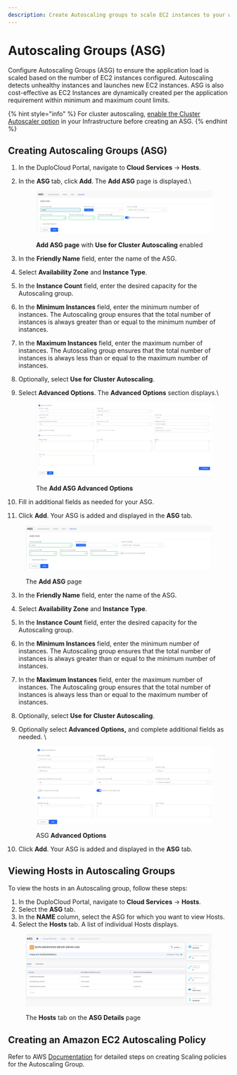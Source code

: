 ```yaml
---
description: Create Autoscaling groups to scale EC2 instances to your workload
---
```


# Autoscaling Groups (ASG)

Configure Autoscaling Groups (ASG) to ensure the application load is scaled based on the number of EC2 instances configured. Autoscaling detects unhealthy instances and launches new EC2 instances. ASG is also cost-effective as EC2 Instances are dynamically created per the application requirement within minimum and maximum count limits.&#x20;

{% hint style="info" %}
For cluster autoscaling, [enable the Cluster Autoscaler option](../../../creating-an-infrastructure-and-plan-for-aws/kubernetes-cluster/enable-cluster-autoscaler.md) in your Infrastructure before creating an ASG.
{% endhint %}

## Creating Autoscaling Groups (ASG)

1. In the DuploCloud Portal, navigate to **Cloud Services** -> **Hosts**.
2.  In the **ASG** tab, click **Add**. The **Add ASG** page is displayed.\


    <figure><img src="../../../../../.gitbook/assets/Screenshot (30).png" alt=""><figcaption><p><strong>Add ASG page</strong> with <strong>Use for Cluster Autoscaling</strong> enabled</p></figcaption></figure>
3. In the **Friendly Name** field, enter the name of the ASG.
4. Select **Availability Zone** and **Instance Type**.
5. In the **Instance Count** field, enter the desired capacity for the Autoscaling group.
6. In the **Minimum Instances** field, enter the minimum number of instances. The Autoscaling group ensures that the total number of instances is always greater than or equal to the minimum number of instances.
7. In the **Maximum Instances** field, enter the maximum number of instances. The Autoscaling group ensures that the total number of instances is always less than or equal to the maximum number of instances.
8. Optionally, select **Use for Cluster Autoscaling**.
9.  Select **Advanced Options**. The **Advanced Options** section displays.\


    <figure><img src="../../../../../.gitbook/assets/Screenshot (32).png" alt=""><figcaption><p>The <strong>Add ASG Advanced Options</strong> </p></figcaption></figure>
10. &#x20;Fill in additional fields as needed for your ASG.&#x20;
11. Click **Add**. Your ASG is added and displayed in the **ASG** tab.

<figure><img src="../../../../../.gitbook/assets/Screenshot (33).png" alt=""><figcaption><p>The <strong>Add ASG</strong> page </p></figcaption></figure>

3. In the **Friendly Name** field, enter the name of the ASG.
4. Select **Availability Zone** and **Instance Type**.
5. In the **Instance Count** field, enter the desired capacity for the Autoscaling group.
6. In the **Minimum Instances** field, enter the minimum number of instances. The Autoscaling group ensures that the total number of instances is always greater than or equal to the minimum number of instances.
7. In the **Maximum Instances** field, enter the maximum number of instances. The Autoscaling group ensures that the total number of instances is always less than or equal to the maximum number of instances.
8. Optionally, select **Use for Cluster Autoscaling**.
9.  Optionally select **Advanced Options,** and complete additional fields as needed. \


    <figure><img src="../../../../../.gitbook/assets/asg3.png" alt=""><figcaption><p>ASG <strong>Advanced Options</strong> </p></figcaption></figure>
10. Click **Add**. Your ASG is added and displayed in the **ASG** tab.

## Viewing Hosts in Autoscaling Groups

To view the hosts in an Autoscaling group, follow these steps:

1. In the DuploCloud Portal, navigate to **Cloud Services** -> **Hosts**.
2. Select the **ASG** tab.
3. In the **NAME** column, select the ASG for which you want to view Hosts.
4. Select the **Hosts** tab. A list of individual Hosts displays.&#x20;

<figure><img src="../../../../../.gitbook/assets/screenshot-nimbusweb.me-2024.02.18-13_52_12.png" alt=""><figcaption><p>The <strong>Hosts</strong> tab on the <strong>ASG Details</strong> page</p></figcaption></figure>

## **Creating an Amazon EC2 Autoscaling Policy**

Refer to AWS [Documentation](https://docs.aws.amazon.com/autoscaling/ec2/userguide/as-scale-based-on-demand.html#as-how-scaling-policies-work) for detailed steps on creating Scaling policies for the Autoscaling Group.
